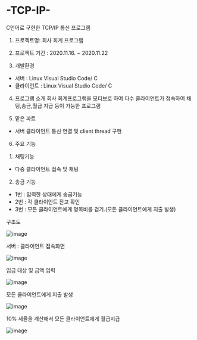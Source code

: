 # -TCP-IP-
C언어로 구현한 TCP/IP 통신 프로그램 



1. 프로젝트명: 회사 회계 프로그램


2. 프로젝트 기간 :
2020.11.16. ~ 2020.11.22


3. 개발환경
- 서버 : Linux Visual Studio Code/ C
- 클라이언트 : Linux Visual Studio Code/ C


4. 프로그램 소개
회사 회계프로그램을 모티브로 하여 다수 클라이언트가 접속하여 채팅,송금,월급 지급 등이 가능한 프로그램

5. 맡은 파트
- 서버 클라이언트 통신 연결 및 client thread 구현


6. 주요 기능

1)  채팅기능
- 다중 클라이언트 접속 및 채팅
2)  송금 기능
- 1번 : 입력한 상대에게 송금기능 
- 2번 : 각 클라이언트 잔고 확인
- 3번 : 모든 클라이언트에게 명목비를 걷기.(모든 클라이언트에게 지출 발생)


구조도

![image](https://user-images.githubusercontent.com/94125986/153133405-5221da4c-3b4b-4cd9-9e9c-5b65993ce81b.png)



서버 : 클라이언트 접속화면

![image](https://user-images.githubusercontent.com/94125986/153133471-685d0001-f4a9-4503-9af8-f27a5a8392ad.png)


입금 대상 및 금액 입력

![image](https://user-images.githubusercontent.com/94125986/153133525-d66718b2-2cca-4e45-8c83-468dd73edf1d.png)

모든 클라이언트에게 지출 발생

![image](https://user-images.githubusercontent.com/94125986/153133575-8838696d-83f4-4153-9f8e-63e0fd3c027e.png)



10% 세율을 계산해서 모든 클라이언트에게 월급지급


![image](https://user-images.githubusercontent.com/94125986/153133611-bc2d9132-553b-417b-812a-3915c4acdaa9.png)



